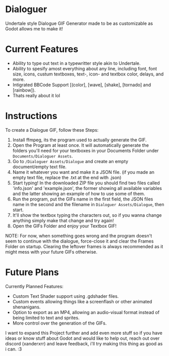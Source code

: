 # Dialoguer
Undertale style Dialogue GIF Generator made to be as customizable as Godot allows me to make it!

# Current Features
- Ability to type out text in a typewritter style akin to Undertale.
- Ability to spesify amost everything about any line, including font, font size, icons, custum textboxes, text-, icon- and textbox color, delays, and more.
- Intigrated BBCode Support [(color], [wave], [shake], [tornado] and [rainbow]).
- Thats really about it lol

# Instructions
To create a Dialogue GIF, follow these Steps:
1. Install ffmpeg, its the program used to actually generate the GIF.
2. Open the Program at least once. It will automatically generate the folders you'll need for your textboxes in your Documents Folder under `Documents/Dialoguer Assets`.
3. Go to `/Dialoguer Assets/Dialogue` and create an empty document/empty text file.
4. Name it whatever you want and make it a JSON file. (if you made an empty text file, replace the .txt at the end with .json)
5. Start typing! In the downloaded ZIP file you should find two files called 'info.json' and 'example.json', the former showing all available variables and the latter showing an example of how to use some of them.
6. Run the program, put the GIFs name in the first field, the JSON files name in the second and the filename in `Dialoguer Assets/Dialogue`, then start.
7. It'll show the textbox typing the characters out, so if you wanna change anything simply make that change and try again!
8. Open the GIFs Folder and enjoy your Textbox GIF!

NOTE: For now, when something goes wrong and the program doesn't seem to continue with the dialogue, force-close it and clear the Frames Folder on startup. Clearing the leftover frames is always recommended as it might mess with your future GIFs otherwise.

# Future Plans
Currently Planned Features:
- Custom Text Shader support using .gdshader files.
- Custom events allowing things like a screenflash or other animated shenanigans.
- Option to export as an MP4, allowing an audio-visual format instead of being limited to text and sprites.
- More control over the generation of the GIFs.

I want to expand this Project further and add even more stuff so if you have ideas or know stuff about Godot and would like to help out, reach out over discord (xanderxrr) and leave feedback, i'll try making this thing as good as i can. :3
